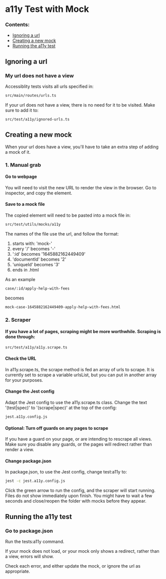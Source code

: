 # a11y Test with Mock

### Contents:
- [Ignoring a url](#ignoring-a-url)
- [Creating a new mock](#creating-a-new-mock)
- [Running the a11y test](#running-the-a11y-test)

## Ignoring a url

### My url does not have a view

Accessiblity tests visits all urls specified in:
```bash
src/main/routes/urls.ts
```
If your url does not have a view, there is no need for it to be visited.
Make sure to add it to:
```bash
src/test/a11y/ignored-urls.ts
```

## Creating a new mock

When your url does have a view, you'll have to take an extra step of adding a mock of it.

### 1. Manual grab

#### Go to webpage

You will need to visit the new URL to render the view in the browser.
Go to inspector, and copy the <html> element.

#### Save to  a mock file

The copied element will need to be pasted into a mock file in:
```bash
src/test/utils/mocks/a11y
```
The names of the file use the url, and follow the format:
1. starts with: 'mock-'
2. every '/' becomes '-'
3. ':id' becomes '1645882162449409'
4. 'documentId' becomes '2'
5. 'uniqueId' becomes '3'
6. ends in .html

As an example
```bash
case/:id/apply-help-with-fees
```
becomes
```bash
mock-case-1645882162449409-apply-help-with-fees.html
```

### 2. Scraper

#### If you have a lot of pages, scraping might be more worthwhile. Scraping is done through:
```bash
src/test/a11y/a11y.scrape.ts
```
#### Check the URL
In a11y.scrape.ts, the scrape method is fed an array of urls to scrape. It is currently set to scrape a variable urlsList, but you can put in another array for your purposes.
#### Change the Jest config
Adapt the Jest config to use the a11y.scrape.ts class.
Change the text '(test|spec)' to '(scrape|spec)' at the top of the config:
```bash
jest.a11y.config.js
```
#### Optional: Turn off guards on any pages to scrape
If you have a guard on your page, or are intending to rescrape all views. Make sure you disable any guards, or the pages will redirect rather than render a view.

#### Change package.json
In package.json, to use the Jest config, change test:a11y to:
```bash
jest -c jest.a11y.config.js
```
Click the green arrow to run the config, and the scraper will start running.
Files do not show immediately upon finish. You might have to wait a few seconds and close/reopen the folder with mocks before they appear.

## Running the a11y test

### Go to package.json

Run the tests:a11y command.

If your mock does not load, or your mock only shows a redirect, rather than a view, errors will show.

Check each error, and either update the mock, or ignore the url as appropriate.
